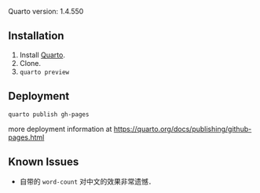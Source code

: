 Quarto version: 1.4.550

## Installation

1. Install [Quarto](https://github.com/quarto-dev/quarto-cli/).
2. Clone.
3. `quarto preview`

## Deployment

`quarto publish gh-pages`

more deployment information at <https://quarto.org/docs/publishing/github-pages.html>

## Known Issues

- 自带的 `word-count` 对中文的效果非常遗憾．